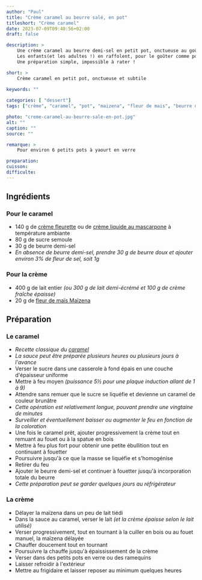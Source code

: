 ```yaml
---
author: "Paul"
title: "Crème caramel au beurre salé, en pot"
titleshort: "Crème caramel"
date: 2023-07-09T09:40:56+02:00
draft: false

description: >
    Une crème caramel au beurre demi-sel en petit pot, onctueuse au goût de caramel subtil sans être trop prononcé.<br>
    Les enfants(et les adultes !) en raffolent, pour le goûter comme pour le dessert.<br>
    Une préparation simple, impossible à rater !

short: >
    Crème caramel en petit pot, onctueuse et subtile
    
keywords: ""

categories: [ "dessert"]
tags: ["crème", "caramel", "pot", "maizena", "fleur de mais", "beurre demi-sel", "lait", "crème mascarpone", "creme liquide"]

photo: "creme-caramel-au-beurre-sale-en-pot.jpg"
alt: ""
caption: ""
source: ""

remarque: >
    Pour environ 6 petits pots à yaourt en verre

preparation: 
cuisson: 
difficulte:
---
```



## Ingrédients
### Pour le caramel
- 140 g de [crème fleurette](https://www.produits-laitiers.com/quest-ce-que-la-creme-fleurette/) ou de [crème liquide au mascarpone](https://www.elle-et-vire.com/fr/fr/creme/produits/la-creme-au-mascarpone/) à température ambiante
- 80 g de sucre semoule
- 30 g de beurre demi-sel
- *En absence de beurre demi-sel, prendre 30 g de beurre doux et ajouter environ 3% de fleur de sel, soit 1g*
### Pour la crème
- 400 g de lait entier *(ou 300 g de lait demi-écrémé et 100 g de crème fraîche épaisse)*
- 20 g de [fleur de maïs Maïzena](https://www.maizena.fr/nos-produits.html#fleur-de-mais)
## Préparation
### Le caramel
- *Recette classique du [caramel](/recette/mousse-au-caramel/#préparation)*
- *La sauce peut être préparée plusieurs heures ou plusieurs jours à l'avance*
- Verser le sucre dans une casserole à fond épais en une couche d'épaisseur uniforme
- Mettre à feu moyen *(puissance 5½ pour une plaque induction allant de 1 à 9)*
- Attendre sans remuer que le sucre se liquéfie et devienne un caramel de couleur brunâtre
- *Cette opération est relativement longue, pouvant prendre une vingtaine de minutes*
- *Surveiller et éventuellement baisser ou augmenter le feu en fonction de la coloration*
- Une fois le caramel prêt, ajouter progressivement la crème tout en remuant au fouet ou à la spatue en bois
- Mettre à feu plus fort pour obtenir une petite ébullition tout en continuant à fouetter
- Poursuivre jusqu'à ce que la masse se liquéfie et s'homogénise
- Retirer du feu
- Ajouter le beurre demi-sel et continuer à fouetter jusqu'à incorporation totale du beurre
- *Cette préparation peut se garder quelques jours au réfrigérateur*
### La crème
- Délayer la maïzena dans un peu de lait tiédi
- Dans la sauce au caramel, verser le lait *(et la crème épaisse selon le lait utilisé)*
- Verser progressivement, tout en tournant à la cuiller en bois ou au fouet manuel, la maïzena délayée
- Chauffer doucement tout en tournant
- Poursuivre la chauffe jusqu'à épaississement de la crème
- Verser dans des petits pots en verre ou des ramequins
- Laisser refroidir à l'extérieur
- Mettre au frigidaire et laisser reposer au minimum quelques heures